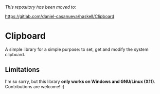 _This repository has been moved to:_

https://gitlab.com/daniel-casanueva/haskell/Clipboard

# Clipboard

A simple library for a simple purpose: to set, get and modify the system clipboard.

## Limitations

I'm so sorry, but this library **only works on Windows and GNU/Linux (X11)**. Contributions are welcome! :)
